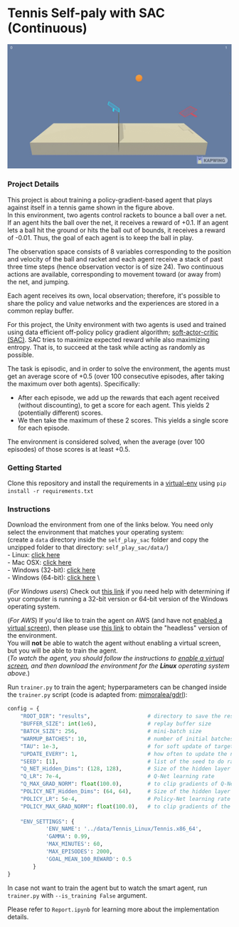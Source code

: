 [//]: # (Image References)
[image1]: trained_sac_self_play_tennis_agent.gif "Trained Agent"

# Tennis Self-paly with SAC (Continuous)

![Trained Agent][image1]

### Project Details
This project is about training a policy-gradient-based agent that plays against itself in a tennis game shown in the figure above. \
In this environment, two agents control rackets to bounce a ball over a net. If an agent hits the ball over the net, it receives a reward of +0.1. 
If an agent lets a ball hit the ground or hits the ball out of bounds, it receives a reward of -0.01. Thus, the goal of each agent is to keep the ball in play.

The observation space consists of 8 variables corresponding to the position and velocity of the ball and racket 
and each agent receive a stack of past three time steps (hence observation vector is of size 24). Two continuous actions are available, corresponding to movement toward (or away from) the net, and jumping.

Each agent receives its own, local observation; therefore, it's possible to share the policy and value networks and the experiences are stored in a common replay buffer. 


For this project, the Unity environment with two agents is used and trained using data efficient off-policy policy gradient algorithm; [soft-actor-critic (SAC)](https://arxiv.org/abs/1801.01290). 
SAC tries to maximize expected reward while also maximizing entropy. That is, to succeed at the task while acting as randomly as possible.

The task is episodic, and in order to solve the environment, the agents must get an average score of +0.5 (over 100 consecutive episodes, after taking the maximum over both agents). Specifically:

* After each episode, we add up the rewards that each agent received (without discounting), to get a score for each agent. This yields 2 (potentially different) scores. 
* We then take the maximum of these 2 scores.
This yields a single score for each episode.

The environment is considered solved, when the average (over 100 episodes) of those scores is at least +0.5.
### Getting Started

Clone this repository and install the requirements in a [virtual-env](https://docs.python.org/3/tutorial/venv.html#creating-virtual-environments) using `pip install -r requirements.txt`

### Instructions
Download the environment from one of the links below.  You need only select the environment that matches your operating system:\
(create a `data` directory inside the `self_play_sac` folder and copy the unzipped folder to that directory: `self_play_sac/data/`)\
    - Linux: [click here](https://s3-us-west-1.amazonaws.com/udacity-drlnd/P3/Tennis/Tennis_Linux.zip) \
    - Mac OSX: [click here](https://s3-us-west-1.amazonaws.com/udacity-drlnd/P3/Tennis/Tennis.app.zip) \
    - Windows (32-bit): [click here](https://s3-us-west-1.amazonaws.com/udacity-drlnd/P3/Tennis/Tennis_Windows_x86.zip) \
    - Windows (64-bit): [click here](https://s3-us-west-1.amazonaws.com/udacity-drlnd/P3/Tennis/Tennis_Windows_x86_64.zip) \
    
(_For Windows users_) Check out [this link](https://support.microsoft.com/en-us/help/827218/how-to-determine-whether-a-computer-is-running-a-32-bit-version-or-64) if you need help with determining if your computer is running a 32-bit version or 64-bit version of the Windows operating system.

(_For AWS_) If you'd like to train the agent on AWS (and have not [enabled a virtual screen](https://github.com/Unity-Technologies/ml-agents/blob/master/docs/Training-on-Amazon-Web-Service.md)), 
then please use [this link](https://s3-us-west-1.amazonaws.com/udacity-drlnd/P3/Tennis/Tennis_Linux_NoVis.zip) to obtain the "headless" version of the environment.  
You will **not** be able to watch the agent without enabling a virtual screen, but you will be able to train the agent.  \
(_To watch the agent, you should follow the instructions to [enable a virtual screen](https://github.com/Unity-Technologies/ml-agents/blob/master/docs/Training-on-Amazon-Web-Service.md), and then download the environment for the **Linux** operating system above._)

Run `trainer.py` to train the agent; hyperparameters can be changed inside the `trainer.py` script (code is adapted from: [mimoralea/gdrl](https://github.com/mimoralea/gdrl)):
```Python
config = {
    "ROOT_DIR": "results",                  # directory to save the results
    "BUFFER_SIZE": int(1e6),                # replay buffer size
    "BATCH_SIZE": 256,                      # mini-batch size
    "WARMUP_BATCHES": 10,                   # number of initial batches to fill the buffer with
    "TAU": 1e-3,                            # for soft update of target parameters
    "UPDATE_EVERY": 1,                      # how often to update the network
    "SEED": [1],                            # list of the seed to do randomize each training
    "Q_NET_Hidden_Dims": (128, 128),        # Size of the hidden layer in Q-Net
    "Q_LR": 7e-4,                           # Q-Net learning rate
    "Q_MAX_GRAD_NORM": float(100.0),        # to clip gradients of Q-Net
    "POLICY_NET_Hidden_Dims": (64, 64),     # Size of the hidden layer in Policy-Net
    "POLICY_LR": 5e-4,                      # Policy-Net learning rate
    "POLICY_MAX_GRAD_NORM": float(100.0),   # to clip gradients of the Policy-Net

    "ENV_SETTINGS": {
            'ENV_NAME': '../data/Tennis_Linux/Tennis.x86_64',
            'GAMMA': 0.99,
            'MAX_MINUTES': 60,
            'MAX_EPISODES': 2000,
            'GOAL_MEAN_100_REWARD': 0.5
        }
}
```
In case not want to train the agent but to watch the smart agent, run `trainer.py` with `--is_training False` argument.

Please refer to `Report.ipynb` for learning more about the implementation details.